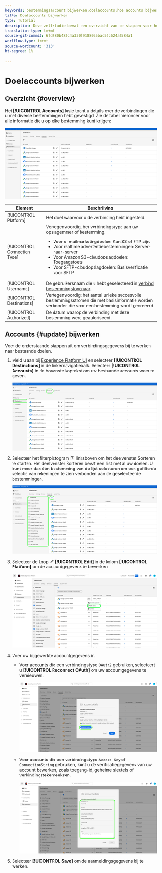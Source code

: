 ```yaml
---
keywords: bestemmingsaccount bijwerken;doelaccounts;hoe accounts bijwerken
title: Doelaccounts bijwerken
type: Tutorial
description: Deze zelfstudie bevat een overzicht van de stappen voor het bijwerken van bestemmingsaccounts in de gebruikersinterface van Adobe Experience Platform
translation-type: tm+mt
source-git-commit: 6fd980b486c4a330f9188065bac55c624af584a1
workflow-type: tm+mt
source-wordcount: '313'
ht-degree: 1%

---
```



# Doelaccounts bijwerken

## Overzicht {#overview}

Het **[!UICONTROL Accounts]** lusje toont u details over de verbindingen die u met diverse bestemmingen hebt gevestigd. Zie de tabel hieronder voor alle informatie die u op elke bestemming kunt krijgen:

![Het tabblad Accounts](../assets/ui/update-accounts/destination-accounts.png)

| Element | Beschrijving |
---------|----------
| [!UICONTROL Platform] | Het doel waarvoor u de verbinding hebt ingesteld. |
| [!UICONTROL Connection Type] | Vertegenwoordigt het verbindingstype aan uw opslagemmer of bestemming. <ul><li>Voor e-mailmarketingdoelen: Kan S3 of FTP zijn.</li><li>Voor realtime advertentiebestemmingen: Server-naar-server</li><li>Voor Amazon S3-cloudopslagdoelen: Toegangstoets </li><li>Voor SFTP-cloudopslagdoelen: Basisverificatie voor SFTP</li></ul> |
| [!UICONTROL Username] | De gebruikersnaam die u hebt geselecteerd in [verbind bestemmingstovenaar](../catalog/email-marketing/overview.md#connect-destination). |
| [!UICONTROL Destinations] | Vertegenwoordigt het aantal unieke succesvolle bestemmingsstromen die met basisinformatie worden verbonden die voor een bestemming wordt gecreeerd. |
| [!UICONTROL Authorized] | De datum waarop de verbinding met deze bestemming werd geautoriseerd. |

## Accounts {#update} bijwerken

Voer de onderstaande stappen uit om verbindingsgegevens bij te werken naar bestaande doelen.

1. Meld u aan bij [Experience Platform UI](https://platform.adobe.com/) en selecteer **[!UICONTROL Destinations]** in de linkernavigatiebalk. Selecteer **[!UICONTROL Accounts]** in de bovenste koptekst om uw bestaande accounts weer te geven.

   ![Het tabblad Accounts](../assets/ui/update-accounts/accounts-tab.png)

2. Selecteer het filterpictogram ![Filter-pictogram](../assets/ui/update-accounts/filter.png) linksboven om het deelvenster Sorteren te starten. Het deelvenster Sorteren bevat een lijst met al uw doelen. U kunt meer dan één bestemming van de lijst selecteren om een gefilterde selectie van rekeningen te zien verbonden aan de geselecteerde bestemmingen.

   ![Filterdoelen](../assets/ui/update-accounts/filter-accounts.png)

3. Selecteer de knop ![Account bewerken](../assets/ui/workspace/pencil-icon.png) **[!UICONTROL Edit]** in de kolom **[!UICONTROL Platform]** om de accountgegevens te bewerken.

   ![Het tabblad Accounts](../assets/ui/update-accounts/accounts-edit.png)

4. Voer uw bijgewerkte accountgegevens in.

   * Voor accounts die een verbindingstype `OAuth2` gebruiken, selecteert u **[!UICONTROL Reconnect OAuth]** om uw accountgegevens te vernieuwen.

      ![Details OAuth bewerken](../assets/ui/update-accounts/edit-details-oauth.png)


   * Voor accounts die een verbindingstype `Access Key` of `ConnectionString` gebruiken, kunt u de verificatiegegevens van uw account bewerken, zoals toegang-id, geheime sleutels of verbindingstekenreeksen.

      ![Toegangstoets details bewerken](../assets/ui/update-accounts/edit-details-key.png)

5. Selecteer **[!UICONTROL Save]** om de aanmeldingsgegevens bij te werken.
